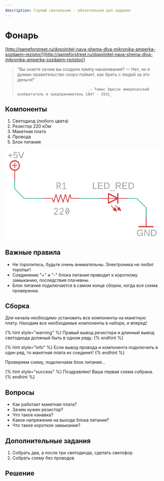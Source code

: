 ```yaml
---
description: Глупый светильник - обязательное доп задание
---
```


# Фонарь

[http://gameforstreet.ru/dopolnitel-naya-shema-dlya-mikronika-amperka-sozdaem-rezistor/](http://gameforstreet.ru/dopolnitel-naya-shema-dlya-mikronika-amperka-sozdaem-rezistor/)

> "Вы знаете зачем вы создали лампу накаливания? — Нет, но я думаю правительство скоро поймет, как брать с людей за это деньги!"
>
>                                     _— Томас Эдисон американский изобретатель и предприниматель 1847 - 1931_

## Компоненты

1. Светодиод \(любого цвета\)
2. Резистор 220 кОм
3. Макетная плата
4. Провода 
5. Блок питания

![&#x420;&#x438;&#x441;&#x443;&#x43D;&#x43E;&#x43A; 1. &#x41F;&#x440;&#x438;&#x43D;&#x446;&#x438;&#x43F;&#x438;&#x430;&#x43B;&#x44C;&#x43D;&#x430;&#x44F; &#x441;&#x445;&#x435;&#x43C;&#x430; &#x2116;1 ](../.gitbook/assets/lamp_schematic.png)

## Важные правила

* Не торопитесь, будьте очень внимательны. Электроника не любит торопыг!
* Соединение "+" и "-" блока питания приводит к короткому замыканию, последствия плачевны.
* Блок питания подключается в самом конце сборки, когда вся схема проверенна.

## Сборка

Для начала необходимо установить все компоненты на макетную плату. Находим все необходимые компоненты в наборе, и вперед!

{% hint style="warning" %}
Правый вывод резистора и длинный вывод светодиода должный быть в одном ряду.
{% endhint %}

{% hint style="info" %}
Если вывод провода и компонента подключить в один ряд, то макетная плата их соединит!
{% endhint %}

Проверяем схему, подключаем блок питания...

{% hint style="success" %}
Поздравляю! Ваша первая схема собрана.
{% endhint %}

## Вопросы

* Как работает макетная плата?
* Зачем нужен резистор?
* Что такое канавка?
* Какое напряжение на выходе блока питания?
* Что такое короткое замыкание?

## Дополнительные задания

1. Собрать два, а после три светодиода, сделать светофор
2. Собрать схему без проводов

## Решение

